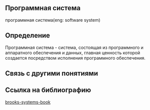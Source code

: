 ## Программная система
программная система(eng: software system) 

## Определение
Программная система - система, состоящая из программного и аппаратного обеспечения и данных, главная ценность которой создается посредством исполнения программного обеспечения.
## Связь с другими понятиями

[]()

## Cсылка на библиографию
[brooks-systems-book](https://github.com/vernikkkkkkkkkkkkkkkkkkk/concept/blob/main/bibliography/virtual%20machines/brooks-systems-book.md)
